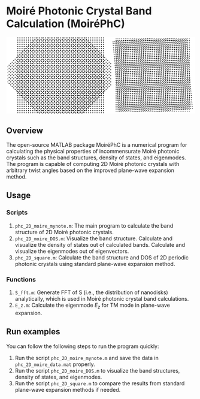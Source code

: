 # Moiré Photonic Crystal Band Calculation (MoiréPhC)
![MoirePhC_schematic](/github_cover.png)

## Overview
The open-source MATLAB package MoiréPhC is a numerical program for calculating the physical properties of incommensurate Moiré photonic crystals such as the band structures, density of states, and eigenmodes. The program is capable of computing 2D Moiré photonic crystals with arbitrary twist angles based on the improved plane-wave expansion method. 

## Usage
### Scripts
1. `phc_2D_moire_mynote.m`: The main program to calculate the band structure of 2D Moiré photonic crystals.
2. `phc_2D_moire_DOS.m`: Visualize the band structure. Calculate and visualize the density of states out of calculated bands. Calculate and visualize the eigenmodes out of eigenvectors.
3. `phc_2D_square.m`: Calculate the band structure and DOS of 2D periodic photonic crystals using standard plane-wave expansion method.

### Functions
1. `S_fft.m`: Generate FFT of S (i.e., the distribution of nanodisks) analytically, which is used in Moiré photonic crystal band calculations.
2. `E_z.m`: Calculate the eigenmode $E_z$ for TM mode in plane-wave expansion.

## Run examples
You can follow the following steps to run the program quickly:
1. Run the script `phc_2D_moire_mynote.m` and save the data in `phc_2D_moire_data.mat` properly.
2. Run the script `phc_2D_moire_DOS.m` to visualize the band structures, density of states, and eigenmodes.
3. Run the script `phc_2D_square.m` to compare the results from standard plane-wave expansion methods if needed.
